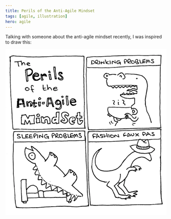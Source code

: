 ```yaml
---
title: Perils of the Anti-Agile Mindset
tags: [agile, illustration]
hero: agile
---
```


Talking with someone about the anti-agile mindset recently, I was inspired to
draw this:

<img src="/img/posts/perils-of-the-anti-agile-mindset/perils-bw-lofi.webp" class="img-responsive" alt="Perils of the anti-agile mindeset" />
